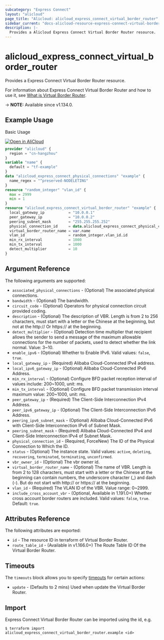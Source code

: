 ```yaml
---
subcategory: "Express Connect"
layout: "alicloud"
page_title: "Alicloud: alicloud_express_connect_virtual_border_router"
sidebar_current: "docs-alicloud-resource-express-connect-virtual-border-router"
description: |-
  Provides a Alicloud Express Connect Virtual Border Router resource.
---
```


# alicloud_express_connect_virtual_border_router

Provides a Express Connect Virtual Border Router resource.

For information about Express Connect Virtual Border Router and how to use it, see [What is Virtual Border Router](https://www.alibabacloud.com/help/en/doc-detail/44854.htm).

-> **NOTE:** Available since v1.134.0.

## Example Usage

Basic Usage

<div style="display: block;margin-bottom: 40px;"><div class="oics-button" style="float: right;position: absolute;margin-bottom: 10px;">
  <a href="https://api.aliyun.com/terraform?resource=alicloud_express_connect_virtual_border_router&exampleId=ebfe3429-41d0-6517-e8ea-0416ffe684ce150dad87&activeTab=example&spm=docs.r.express_connect_virtual_border_router.0.ebfe342941&intl_lang=EN_US" target="_blank">
    <img alt="Open in AliCloud" src="https://img.alicdn.com/imgextra/i1/O1CN01hjjqXv1uYUlY56FyX_!!6000000006049-55-tps-254-36.svg" style="max-height: 44px; max-width: 100%;">
  </a>
</div></div>

```terraform
provider "alicloud" {
  region = "cn-hangzhou"
}
variable "name" {
  default = "tf-example"
}
data "alicloud_express_connect_physical_connections" "example" {
  name_regex = "^preserved-NODELETING"
}
resource "random_integer" "vlan_id" {
  max = 2999
  min = 1
}
resource "alicloud_express_connect_virtual_border_router" "example" {
  local_gateway_ip           = "10.0.0.1"
  peer_gateway_ip            = "10.0.0.2"
  peering_subnet_mask        = "255.255.255.252"
  physical_connection_id     = data.alicloud_express_connect_physical_connections.example.connections.0.id
  virtual_border_router_name = var.name
  vlan_id                    = random_integer.vlan_id.id
  min_rx_interval            = 1000
  min_tx_interval            = 1000
  detect_multiplier          = 10
}
```

## Argument Reference

The following arguments are supported:

* `associated_physical_connections` - (Optional) The associated physical connections.
* `bandwidth` - (Optional) The bandwidth.
* `circuit_code` - (Optional) Operators for physical connection circuit provided coding.
* `description` - (Optional) The description of VBR. Length is from 2 to 256 characters, must start with a letter or the Chinese at the beginning, but not at the http:// Or https:// at the beginning.
* `detect_multiplier` - (Optional) Detection time multiplier that recipient allows the sender to send a message of the maximum allowable connections for the number of packets, used to detect whether the link normal. Value: 3~10.
* `enable_ipv6` - (Optional) Whether to Enable IPv6. Valid values: `false`, `true`.
* `local_gateway_ip` - (Required) Alibaba Cloud-Connected IPv4 address.
* `local_ipv6_gateway_ip` - (Optional) Alibaba Cloud-Connected IPv6 Address.
* `min_rx_interval` - (Optional) Configure BFD packet reception interval of values include: 200~1000, unit: ms.
* `min_tx_interval` - (Optional) Configure BFD packet transmission interval maximum value: 200~1000, unit: ms.
* `peer_gateway_ip` - (Required) The Client-Side Interconnection IPv4 Address.
* `peer_ipv6_gateway_ip` - (Optional) The Client-Side Interconnection IPv6 Address.
* `peering_ipv6_subnet_mask` - (Optional) Alibaba Cloud-Connected IPv6 with Client-Side Interconnection IPv6 of Subnet Mask.
* `peering_subnet_mask` - (Required) Alibaba Cloud-Connected IPv4 and Client-Side Interconnection IPv4 of Subnet Mask.
* `physical_connection_id` - (Required, ForceNew) The ID of the Physical Connection to Which the ID.
* `status` - (Optional) The instance state. Valid values: `active`, `deleting`, `recovering`, `terminated`, `terminating`, `unconfirmed`.
* `vbr_owner_id` - (Optional) The vbr owner id.
* `virtual_border_router_name` - (Optional) The name of VBR. Length is from 2 to 128 characters, must start with a letter or the Chinese at the beginning can contain numbers, the underscore character (_) and dash (-). But do not start with http:// or https:// at the beginning.
* `vlan_id` - (Required) The VLAN ID of the VBR. Value range: 0~2999.
* `include_cross_account_vbr` - (Optional, Available in 1.191.0+) Whether cross account border routers are included. Valid values: `false`, `true`. Default: `true`. 

## Attributes Reference

The following attributes are exported:

* `id` - The resource ID in terraform of Virtual Border Router.
* `route_table_id` - (Available in v1.166.0+) The Route Table ID Of the Virtual Border Router.

## Timeouts

The `timeouts` block allows you to specify [timeouts](https://www.terraform.io/docs/configuration-0-11/resources.html#timeouts) for certain actions:

* `update` - (Defaults to 2 mins) Used when update the Virtual Border Router.

## Import

Express Connect Virtual Border Router can be imported using the id, e.g.

```shell
$ terraform import alicloud_express_connect_virtual_border_router.example <id>
```
